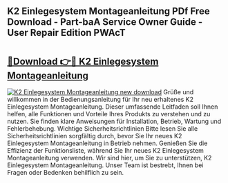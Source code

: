 ## K2 Einlegesystem Montageanleitung PDf Free Download - Part-baA Service Owner Guide - User Repair Edition PWAcT

# <h2><a href="http://df6uwn6.blite.top/?on=K2+Einlegesystem+Montageanleitung">🔗Download 👉🔴 K2 Einlegesystem Montageanleitung</a></h2>

[![K2 Einlegesystem Montageanleitung new download](https://i.imgur.com/lujVjoI.png)](http://df6uwn6.blite.top/?on=K2+Einlegesystem+Montageanleitung)
Grüße und willkommen in der Bedienungsanleitung für Ihr neu erhaltenes K2 Einlegesystem Montageanleitung. Dieser umfassende Leitfaden soll Ihnen helfen, alle Funktionen und Vorteile Ihres Produkts zu verstehen und zu nutzen. Sie finden klare Anweisungen für Installation, Betrieb, Wartung und Fehlerbehebung. Wichtige Sicherheitsrichtlinien Bitte lesen Sie alle Sicherheitsrichtlinien sorgfältig durch, bevor Sie Ihr neues K2 Einlegesystem Montageanleitung in Betrieb nehmen. Genießen Sie die Effizienz der Funktionsliste, während Sie Ihr neues K2 Einlegesystem Montageanleitung verwenden. Wir sind hier, um Sie zu unterstützen, K2 Einlegesystem Montageanleitung. Unser Team ist bestrebt, Ihnen bei Fragen oder Bedenken behilflich zu sein.
